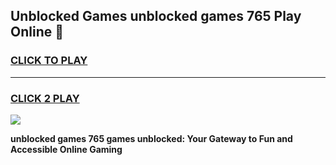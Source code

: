
## Unblocked Games unblocked games 765 Play Online 👋
<h3>
<a href="https://news.freeplayer.one?title=unblocked_games_765&ref=17F">CLICK TO PLAY</a></h3>
<hr>

<h3>
<a href="https://news.freeplayer.one?title=unblocked_games_765&ref=17F">CLICK 2 PLAY</a>
  
</h3>

<a href="https://news.freeplayer.one?title=unblocked_games_765&ref=17F/"><img src="https://clearcache.store/games.png"></a>


**unblocked games 765 games unblocked: Your Gateway to Fun and Accessible Online Gaming**
